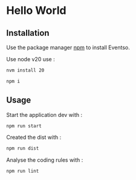 # Hello World

## Installation

Use the package manager [npm](https://www.npmjs.com/) to install Eventso.

Use node v20 use :
```bash
nvm install 20
```

```bash
npm i
```

## Usage

Start the application dev with :

```bash
npm run start
```

Created the dist with :

```bash
npm run dist
```

Analyse the coding rules with :

```bash
npm run lint
```
